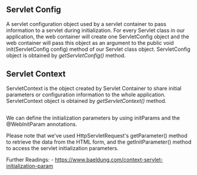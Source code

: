 ## Servlet Config
A servlet configuration object used by a servlet container to pass information to a servlet during initialization.
For every Servlet class in our application, the web container will create one ServletConfig object and the web container will pass this object as an argument to the public void init(ServletConfig config) method of our Servlet class object. ServletConfig object is obtained by *getServletConfig()* method.

## Servlet Context
ServletContext is the object created by Servlet Container to share initial parameters or configuration information to the whole application. ServletContext object is obtained by *getServletContext()* method.

## 
We can define the initialization parameters by using initParams and the @WebInitParam annotations.

Please note that we've used HttpServletRequest's getParameter() method to retrieve the data from the HTML form, and the getInitParameter() method to access the servlet initialization parameters.

Further Readings: - https://www.baeldung.com/context-servlet-initialization-param


